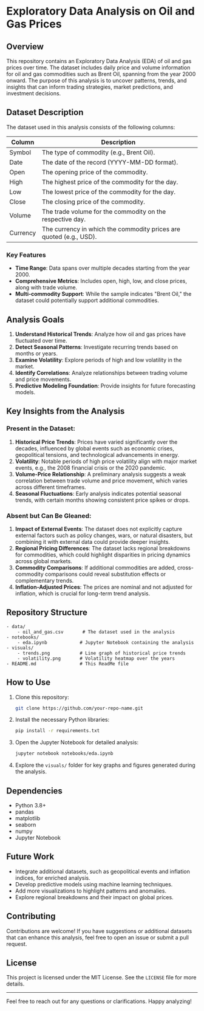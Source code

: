 # Exploratory Data Analysis on Oil and Gas Prices

## Overview
This repository contains an Exploratory Data Analysis (EDA) of oil and gas prices over time. The dataset includes daily price and volume information for oil and gas commodities such as Brent Oil, spanning from the year 2000 onward. The purpose of this analysis is to uncover patterns, trends, and insights that can inform trading strategies, market predictions, and investment decisions.

## Dataset Description
The dataset used in this analysis consists of the following columns:

| Column   | Description                                                                 |
|----------|-----------------------------------------------------------------------------|
| Symbol   | The type of commodity (e.g., Brent Oil).                                    |
| Date     | The date of the record (YYYY-MM-DD format).                                 |
| Open     | The opening price of the commodity.                                        |
| High     | The highest price of the commodity for the day.                            |
| Low      | The lowest price of the commodity for the day.                             |
| Close    | The closing price of the commodity.                                        |
| Volume   | The trade volume for the commodity on the respective day.                  |
| Currency | The currency in which the commodity prices are quoted (e.g., USD).         |

### Key Features
- **Time Range**: Data spans over multiple decades starting from the year 2000.
- **Comprehensive Metrics**: Includes open, high, low, and close prices, along with trade volume.
- **Multi-commodity Support**: While the sample indicates "Brent Oil," the dataset could potentially support additional commodities.

## Analysis Goals
1. **Understand Historical Trends**: Analyze how oil and gas prices have fluctuated over time.
2. **Detect Seasonal Patterns**: Investigate recurring trends based on months or years.
3. **Examine Volatility**: Explore periods of high and low volatility in the market.
4. **Identify Correlations**: Analyze relationships between trading volume and price movements.
5. **Predictive Modeling Foundation**: Provide insights for future forecasting models.

## Key Insights from the Analysis
### Present in the Dataset:
1. **Historical Price Trends**: Prices have varied significantly over the decades, influenced by global events such as economic crises, geopolitical tensions, and technological advancements in energy.
2. **Volatility**: Notable periods of high price volatility align with major market events, e.g., the 2008 financial crisis or the 2020 pandemic.
3. **Volume-Price Relationship**: A preliminary analysis suggests a weak correlation between trade volume and price movement, which varies across different timeframes.
4. **Seasonal Fluctuations**: Early analysis indicates potential seasonal trends, with certain months showing consistent price spikes or drops.

### Absent but Can Be Gleaned:
1. **Impact of External Events**: The dataset does not explicitly capture external factors such as policy changes, wars, or natural disasters, but combining it with external data could provide deeper insights.
2. **Regional Pricing Differences**: The dataset lacks regional breakdowns for commodities, which could highlight disparities in pricing dynamics across global markets.
3. **Commodity Comparisons**: If additional commodities are added, cross-commodity comparisons could reveal substitution effects or complementary trends.
4. **Inflation-Adjusted Prices**: The prices are nominal and not adjusted for inflation, which is crucial for long-term trend analysis.

## Repository Structure
```
- data/
    - oil_and_gas.csv       # The dataset used in the analysis
- notebooks/
    - eda.ipynb            # Jupyter Notebook containing the analysis
- visuals/
    - trends.png           # Line graph of historical price trends
    - volatility.png       # Volatility heatmap over the years
- README.md                # This ReadMe file
```

## How to Use
1. Clone this repository:
   ```bash
   git clone https://github.com/your-repo-name.git
   ```
2. Install the necessary Python libraries:
   ```bash
   pip install -r requirements.txt
   ```
3. Open the Jupyter Notebook for detailed analysis:
   ```bash
   jupyter notebook notebooks/eda.ipynb
   ```
4. Explore the `visuals/` folder for key graphs and figures generated during the analysis.

## Dependencies
- Python 3.8+
- pandas
- matplotlib
- seaborn
- numpy
- Jupyter Notebook

## Future Work
- Integrate additional datasets, such as geopolitical events and inflation indices, for enriched analysis.
- Develop predictive models using machine learning techniques.
- Add more visualizations to highlight patterns and anomalies.
- Explore regional breakdowns and their impact on global prices.

## Contributing
Contributions are welcome! If you have suggestions or additional datasets that can enhance this analysis, feel free to open an issue or submit a pull request.

## License
This project is licensed under the MIT License. See the `LICENSE` file for more details.

---

Feel free to reach out for any questions or clarifications. Happy analyzing!

